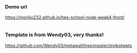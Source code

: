 

### Demo url
https://moriko232.github.io/hex-school-node-week4-front/

# 

### Template is from Wendy03, very thanks!
https://github.com/Wendy03/metawall/tree/master/stylesheets


